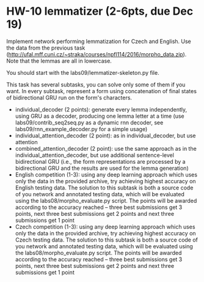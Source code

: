 # HW-10 lemmatizer (2-6pts, due Dec 19)

Implement network performing lemmatization for Czech and English. Use the data from the previous task (http://ufal.mff.cuni.cz/~straka/courses/npfl114/2016/morpho_data.zip). Note that the lemmas are all in lowercase.

You should start with the labs09/lemmatizer-skeleton.py file.

This task has several subtasks, you can solve only some of them if you want. In every subtask, represent a form using concatenation of final states of bidirectional GRU run on the form's characters.

* individual_decoder (2 points): generate every lemma independently, using GRU as a decoder, producing one lemma letter at a time (use labs09/contrib_seq2seq.py as a dynamic rnn decoder, see labs09/rnn_example_decoder.py for a simple usage)
* individual_attention_decoder (2 point): as in individual_decoder, but use attention
* combined_attention_decoder (2 point): use the same approach as in the individual_attention_decoder, but use additional sentence-level bidirectional GRU (i.e., the form representations are processed by a bidirectional GRU and the results are used for the lemma generation)
* English competition (1-3): using any deep learning approach which uses only the data in the provided archive, try achieving highest accuracy on English testing data. The solution to this subtask is both a source code of you network and annotated testing data, which will be evaluated using the labs08/morpho_evaluate.py script. The points will be awarded according to the accuracy reached – three best submissions get 3 points, next three best submissions get 2 points and next three submissions get 1 point
* Czech competition (1-3): using any deep learning approach which uses only the data in the provided archive, try achieving highest accuracy on Czech testing data. The solution to this subtask is both a source code of you network and annotated testing data, which will be evaluated using the labs08/morpho_evaluate.py script. The points will be awarded according to the accuracy reached – three best submissions get 3 points, next three best submissions get 2 points and next three submissions get 1 point
